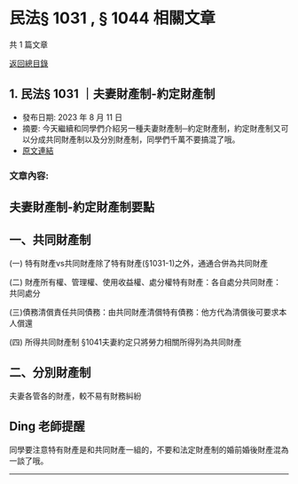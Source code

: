 # 民法§ 1031 , § 1044 相關文章

共 1 篇文章

[返回總目錄](00_總目錄.md)

## 1. 民法§ 1031 ｜夫妻財產制-約定財產制

- 發布日期: 2023 年 8 月 11 日
- 摘要: 今天繼續和同學們介紹另一種夫妻財產制─約定財產制，約定財產制又可以分成共同財產制以及分別財產制，同學們千萬不要搞混了哦。
- [原文連結](https://www.jasper-realestate.com/%e6%b0%91%e6%b3%95-1031-%e5%a4%ab%e5%a6%bb%e8%b2%a1%e7%94%a2%e5%88%b6-%e7%b4%84%e5%ae%9a-%e8%b2%a1%e7%94%a2-%e5%88%b6/)

### 文章內容:

## 夫妻財產制-約定財產制要點

## 一、共同財產制

(一) 特有財產vs共同財產除了特有財產(§1031-1)之外，通通合併為共同財產

(二) 財產所有權、管理權、使用收益權、處分權特有財產：各自處分共同財產：共同處分

(三)債務清償責任共同債務：由共同財產清償特有債務：他方代為清償後可要求本人償還

(四) 所得共同財產制 §1041夫妻約定只將勞力相關所得列為共同財產

## 二、分別財產制

夫妻各管各的財產，較不易有財務糾紛

## Ding 老師提醒

同學要注意特有財產是和共同財產一組的，不要和法定財產制的婚前婚後財產混為一談了哦。

---


